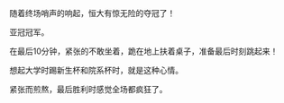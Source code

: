 随着终场哨声的响起，恒大有惊无险的夺冠了！

亚冠冠军。

在最后10分钟，紧张的不敢坐着，跪在地上扶着桌子，准备最后时刻跳起来！

想起大学时踢新生杯和院系杯时，就是这种心情。

紧张而煎熬，最后胜利时感觉全场都疯狂了。
